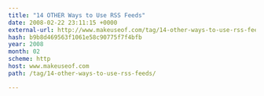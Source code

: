 ```yaml
---
title: "14 OTHER Ways to Use RSS Feeds"
date: 2008-02-22 23:11:15 +0000
external-url: http://www.makeuseof.com/tag/14-other-ways-to-use-rss-feeds/
hash: b9b8d469563f1061e58c90775f7f4bfb
year: 2008
month: 02
scheme: http
host: www.makeuseof.com
path: /tag/14-other-ways-to-use-rss-feeds/

---
```



